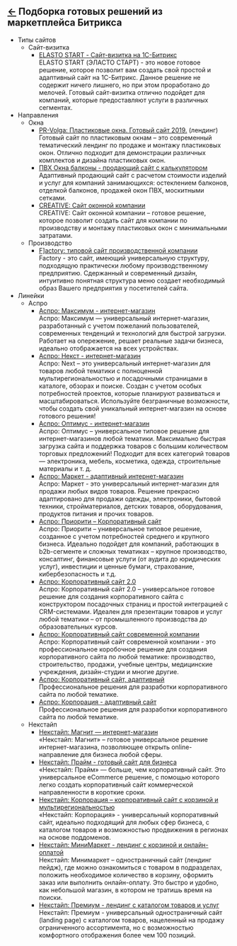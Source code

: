 [&larr;](readme.md "1С-Битрикс") Подборка готовых решений из маркетплейса Битрикса
----------------------------------------------------------------------------------

- Типы сайтов
    - Сайт-визитка
        - [ELASTO START - Сайт-визитка на 1С-Битрикс](https://marketplace.1c-bitrix.ru/solutions/altop.elastostart/)  
        ELASTO START (ЭЛАСТО СТАРТ) - это новое готовое решение, которое позволит вам создать свой простой и адаптивный сайт на 1С-Битрикс. Данное решение не содержит ничего лишнего, но при этом проработано до мелочей. Готовый сайт-визитка отлично подойдет для компаний, которые предоставляют услуги в различных сегментах.
- Направления
    - Окна
        - [PR-Volga: Пластиковые окна. Готовый сайт 2019.](https://marketplace.1c-bitrix.ru/solutions/prvolga.windows/) (лендинг)  
        Готовый сайт по пластиковым окнам – это современный тематический лендинг по продаже и монтажу пластиковых окон. Отлично подходит для демонстрации различных комплектов и дизайна пластиковых окон.
        - [ПВХ Окна балконы - продающий сайт с калькулятором](https://marketplace.1c-bitrix.ru/solutions/gedestudio.okna/)  
        Адаптивный продающий сайт с расчетом стоимости изделий и услуг для компаний занимающихся: остеклением балконов, отделкой балконов, продажей окон ПВХ, москитными сетками.
        - [CREATIVE: Сайт оконной компании](https://marketplace.1c-bitrix.ru/solutions/creativebz.windowcorp/)  
        CREATIVE: Сайт оконной компании – готовое решение, которое позволит создать сайт для компании по производству и монтажу пластиковых окон с минимальными затратами.
    - Производство
        - [F\]actory: типовой сайт производственной компании](https://marketplace.1c-bitrix.ru/solutions/bizsolutions.factory/)  
        Factory - это сайт, имеющий универсальную структуру, подходящую практически любому производственному предприятию. Сдержанный и современный дизайн, интуитивно понятная структура меню создает необходимый образ Вашего предприятия у посетителей сайта.
- Линейки
    - Аспро
        - [Аспро: Максимум - интернет-магазин](https://marketplace.1c-bitrix.ru/solutions/aspro.max/)  
        Аспро: Максимум — универсальный интернет-магазин, разработанный с учетом пожеланий пользователей, современных тенденций и технологий для быстрой загрузки. Работает на опережение, решает реальные задачи бизнеса, идеально отображается на всех устройствах.
        - [Аспро: Некст - интернет-магазин](https://marketplace.1c-bitrix.ru/solutions/aspro.next/)  
        Аспро: Next – это универсальный интернет-магазин для товаров любой тематики с полноценной мультирегиональностью и посадочными страницами в каталоге, обзорах и поиске. Создан с учетом особых потребностей проектов, которые планируют развиваться и масштабироваться. Используйте безграничные возможности, чтобы создать свой уникальный интернет-магазин на основе готового решения!
        - [Аспро: Оптимус - интернет-магазин](https://marketplace.1c-bitrix.ru/solutions/aspro.optimus/)  
        Аспро: Оптимус – универсальное типовое решение для интернет-магазинов любой тематики. Максимально быстрая загрузка сайта и поддержка товаров с большим количеством торговых предложений! Подходит для всех категорий товаров — электроника, мебель, косметика, одежда, строительные материалы и т. д.
        - [Аспро: Маркет - адаптивный интернет-магазин](https://marketplace.1c-bitrix.ru/solutions/aspro.mshop/)  
        Аспро: Маркет - это универсальный интернет-магазин для продажи любых видов товаров. Решение прекрасно адаптировано для продажи одежды, электроники, бытовой техники, стройматериалов, детских товаров, оборудования, продуктов питания и прочих товаров.
        - [Аспро: Приорити – Корпоративный сайт](https://marketplace.1c-bitrix.ru/solutions/aspro.priority/)  
        Аспро: Приорити – универсальное типовое решение, созданное с учетом потребностей среднего и крупного бизнеса. Идеально подойдет для компаний, работающих в b2b-сегменте и сложных тематиках – крупное производство, консалтинг, финансовые услуги (от аудита до юридических услуг), инвестиции и ценные бумаги, страхование, кибербезопасность и т.д.
        - [Аспро: Корпоративный сайт 2.0](https://marketplace.1c-bitrix.ru/solutions/aspro.allcorp2/)  
        Аспро: Корпоративный сайт 2.0 – универсальное готовое решение для создания корпоративного сайта с конструктором посадочных страниц и простой интеграцией с CRM-системами. Идеален для презентации товаров и услуг любой тематики – от промышленного производства до образовательных курсов.
        - [Аспро: Корпоративный сайт современной компании](https://marketplace.1c-bitrix.ru/solutions/aspro.scorp/)  
        Аспро: Корпоративный сайт современной компании - это профессиональное коробочное решение для создания корпоративного сайта по любой тематике: производство, строительство, продажи, учебные центры, медицинские учреждения, дизайн-студии и многие другие.
        - [Аспро: Корпоративный сайт, адаптивный](https://marketplace.1c-bitrix.ru/solutions/aspro.allcorp/)  
        Профессиональное решения для разработки корпоративного сайта по любой тематике.
        - [Аспро: Корпорация - адаптивный сайт](https://marketplace.1c-bitrix.ru/solutions/aspro.corporation/)  
        Профессиональное решения для разработки корпоративного сайта по любой тематике.
    - Некстайп
        - [Некстайп: Магнит — интернет-магазин](https://marketplace.1c-bitrix.ru/solutions/nextype.magnet/)  
        «Некстайп: Магнит» – готовое универсальное решение интернет-магазина, позволяющее открыть online-направление для бизнеса любой сферы.
        - [Некстайп: Прайм - готовый сайт для бизнеса](https://marketplace.1c-bitrix.ru/solutions/nextype.prime/)  
        «Некстайп: Прайм» — больше, чем корпоративный сайт. Это универсальное eCommerce решение, с помощью которого легко создать корпоративный сайт коммерческой направленности в короткие сроки.
        - [Некстайп: Корпорация – корпоративный сайт с корзиной и мультирегиональностью](https://marketplace.1c-bitrix.ru/solutions/nextype.corporate/)  
        «Некстайп: Корпорация» - универсальный корпоративный сайт, идеально подходящий для любых сфер бизнеса, с каталогом товаров и возможностью продвижения в регионах на основе поддоменов.
        - [Некстайп: МиниМаркет - лендинг с корзиной и онлайн-оплатой](https://marketplace.1c-bitrix.ru/solutions/nextype.mmarket/)  
        Некстайп: Минимаркет – одностраничный сайт (лендинг пейдж), где можно ознакомиться с товаром в подразделах, положить необходимое количество в корзину, оформить заказ или выполнить онлайн-оплату. Это быстро и удобно, как небольшой магазин, в котором не тратишь время на поиски.
        - [Некстайп: Премиум - лендинг с каталогом товаров и услуг](https://marketplace.1c-bitrix.ru/solutions/nextype.premium/)  
        Некстайп: Премиум - универсальный одностраничный сайт (landing page) с каталогом товаров, нацеленный на продажу ограниченного ассортимента, но с возможностью комфортного отображения более чем 100 позиций.
